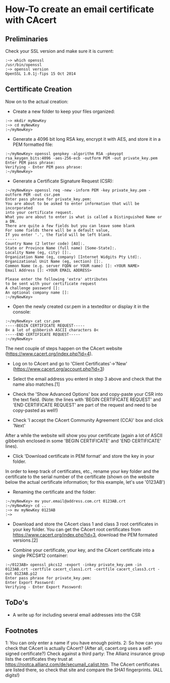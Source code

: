 How-To create an email certificate with CAcert
=============================================

Preliminaries
-------------

Check your SSL version and make sure it is current:

```
:~> which openssl
/usr/bin/openssl
:~> openssl version
OpenSSL 1.0.1j-fips 15 Oct 2014
```

    
Certtificate Creation
---------------------

Now on to the actual creation:

- Create a new folder to keep your files organized:

```
:~> mkdir myNewKey
:~> cd myNewKey
:~/myNewKey> 
```

- Generate a 4096 bit long RSA key, encrypt it with AES, and store it in a
PEM formatted file:

```
:~/myNewKey> openssl genpkey -algorithm RSA -pkeyopt rsa_keygen_bits:4096 -aes-256-ecb -outform PEM -out private_key.pem
Enter PEM pass phrase:
Verifying - Enter PEM pass phrase:
:~/myNewKey> 
```

- Generate a Certificate Signature Request (CSR):

```
:~/myNewKey> openssl req -new -inform PEM -key private_key.pem -outform PEM -out csr.pem
Enter pass phrase for private_key.pem:
You are about to be asked to enter information that will be incorporated
into your certificate request.
What you are about to enter is what is called a Distinguished Name or a DN.
There are quite a few fields but you can leave some blank
For some fields there will be a default value,
If you enter '.', the field will be left blank.
-----
Country Name (2 letter code) [AU]:. 
State or Province Name (full name) [Some-State]:.
Locality Name (eg, city) []:.
Organization Name (eg, company) [Internet Widgits Pty Ltd]:.
Organizational Unit Name (eg, section) []:.
Common Name (e.g. server FQDN or YOUR name) []: <YOUR NAME>
Email Address []: <YOUR EMAIL ADDRESS>

Please enter the following 'extra' attributes
to be sent with your certificate request
A challenge password []:
An optional company name []:
:~/myNewKey> 
```
    
- Open the newly created csr.pem in a texteditor or display it in the console:

```
:~/myNewKey> cat csr.pem
-----BEGIN CERTIFICATE REQUEST-----
8< a lot of gibberish ASCII characters 8<
-----END CERTIFICATE REQUEST-----
:~/myNewKey> 
```

The next couple of steps happen on the CAcert website (https://www.cacert.org/index.php?id=4).
    
- Log on to CAcert and go to 'Client Certificates'->'New' (https://www.cacert.org/account.php?id=3)

- Select the email address you enterd in step 3 above and check that the name
also matches.[1]

- Check the 'Show Advanced Options' box and copy-paste your CSR into the text 
field. (Note: the lines with 'BEGIN CERTIFICATE REQUEST' and 'END CERTIFICATE REQUEST'
are part of the request and need to be copy-pasted as well!)

- Check 'I accept the CAcert Community Agreement (CCA)' box and click 'Next'

After a while the website will show you your certificate (again a lot of ASCII 
gibberish enclosed in some 'BEGIN CERTIFICATE' and 'END CERTIFICATE' lines).

- Click 'Download certificate in PEM format' and store the key in your folder.

In order to keep track of certificates, etc., rename your key folder and the 
certificate to the serial number of the certificate (shown on the website below 
the actual certificate information; for this example, let's use '0123AB')

- Renaming the certificate and the folder:

```
:~/myNewKey> mv your.email@address.com.crt 0123AB.crt
:~/myNewKey> cd ..
:~> mv myNewKey 0123AB
:~>
```

- Download and store the CAcert class 1 and class 3 root certificates in your 
key folder. You can get the CAcert root certificates from 
https://www.cacert.org/index.php?id=3, download the PEM formated versions.[2]

- Combine your certificate, your key, and the CAcert certificate into a single
PKCS#12 container:

```
:~/0123AB> openssl pkcs12 -export -inkey private_key.pem -in 0123AB.crt -certfile cacert_class1.crt -certfile cacert_class3.crt -out 0123AB.p12
Enter pass phrase for private_key.pem:
Enter Export Password:
Verifying - Enter Export Password:
```

ToDo's
------

- A write up for including several email addresses into the CSR



Footnotes
---------

1: You can only enter a name if you have enough points.
2: So how can you check that CAcert is actually CAcert? (After all, cacert.org 
uses a self-signed certificate?) Check against a third party: The Allianz 
insurance group lists the certificates they trust at https://rootca.allianz.com/de/secumail_calist.htm.
The CAcert certificates are listed there, so check that site and compare the SHA1
fingerprints. (ALL digits!)
